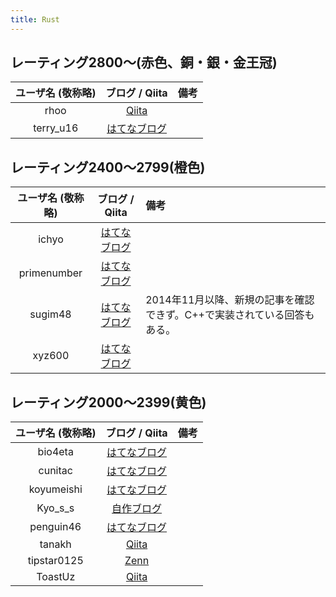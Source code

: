 ```yaml
---
title: Rust
---
```


## レーティング2800〜(赤色、銅・銀・金王冠)

|ユーザ名 (敬称略)|ブログ / Qiita|備考|
|:--:|:--:|:--|
|rhoo|[Qiita](https://qiita.com/rhoo)||
|terry_u16|[はてなブログ](https://www.terry-u16.net/)||

## レーティング2400〜2799(橙色)

|ユーザ名 (敬称略)|ブログ / Qiita|備考|
|:--:|:--:|:--|
|ichyo|[はてなブログ](https://blog.ichyo.jp/)||
|primenumber|[はてなブログ](https://primenumber.hatenadiary.jp/)||
|sugim48|[はてなブログ](https://sugim48.hatenadiary.org/)|2014年11月以降、新規の記事を確認できず。C++で実装されている回答もある。|
|xyz600|[はてなブログ](https://xyz600.hatenablog.com/)||

## レーティング2000〜2399(黄色)

|ユーザ名 (敬称略)|ブログ / Qiita|備考|
|:--:|:--:|:--|
|bio4eta|[はてなブログ](https://hudeha.hatenablog.com/)||
|cunitac|[はてなブログ](https://cunitac.hatenablog.com/)||
|koyumeishi|[はてなブログ](https://koyumeishi.hatenablog.com/)||
|Kyo_s_s|[自作ブログ](https://kyo-homepage.vercel.app/blog)||
|penguin46|[はてなブログ](https://penguin46.hatenablog.com/)||
|tanakh|[Qiita](https://qiita.com/tanakh)||
|tipstar0125|[Zenn](https://zenn.dev/tipstar0125)||
|ToastUz|[Qiita](https://qiita.com/toast-uz)||
